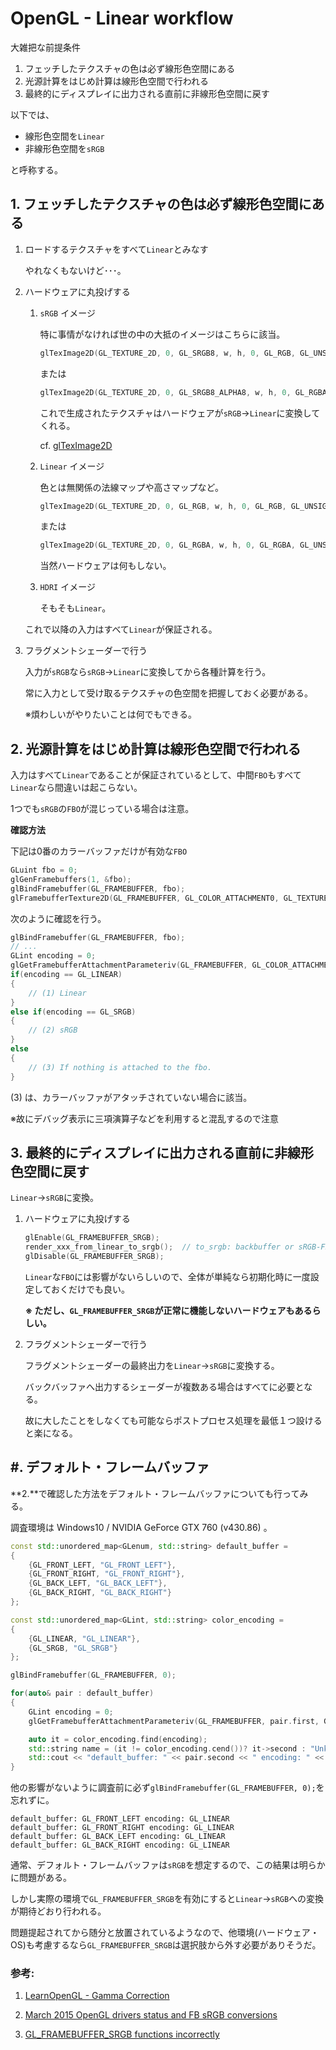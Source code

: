 # OpenGL - Linear workflow

大雑把な前提条件

1. フェッチしたテクスチャの色は必ず線形色空間にある
2. 光源計算をはじめ計算は線形色空間で行われる
3. 最終的にディスプレイに出力される直前に非線形色空間に戻す



以下では、

- 線形色空間を`Linear`
- 非線形色空間を`sRGB`

と呼称する。



## 1. フェッチしたテクスチャの色は必ず線形色空間にある

1. ロードするテクスチャをすべて`Linear`とみなす

   やれなくもないけど･･･。

   

2. ハードウェアに丸投げする

   1. `sRGB`  イメージ

      特に事情がなければ世の中の大抵のイメージはこちらに該当。

      ```c++
      glTexImage2D(GL_TEXTURE_2D, 0, GL_SRGB8, w, h, 0, GL_RGB, GL_UNSIGNED_BYTE, data);
      ```

      または

      ```c++
      glTexImage2D(GL_TEXTURE_2D, 0, GL_SRGB8_ALPHA8, w, h, 0, GL_RGBA, GL_UNSIGNED_BYTE, data);
      ```

      これで生成されたテクスチャはハードウェアが`sRGB`→`Linear`に変換してくれる。

      cf. [glTexImage2D](https://www.khronos.org/registry/OpenGL-Refpages/gl4/html/glTexImage2D.xhtml)

      

   2. `Linear` イメージ

      色とは無関係の法線マップや高さマップなど。

      ```c++
      glTexImage2D(GL_TEXTURE_2D, 0, GL_RGB, w, h, 0, GL_RGB, GL_UNSIGNED_BYTE, data);
      ```

      または

      ```c++
      glTexImage2D(GL_TEXTURE_2D, 0, GL_RGBA, w, h, 0, GL_RGBA, GL_UNSIGNED_BYTE, data);
      ```

      当然ハードウェアは何もしない。

      

   3. `HDRI` イメージ

      そもそも`Linear`。

   

   これで以降の入力はすべて`Linear`が保証される。

   

3. フラグメントシェーダーで行う

   入力が`sRGB`なら`sRGB`→`Linear`に変換してから各種計算を行う。

   常に入力として受け取るテクスチャの色空間を把握しておく必要がある。

   ※煩わしいがやりたいことは何でもできる。



## 2. 光源計算をはじめ計算は線形色空間で行われる

入力はすべて`Linear`であることが保証されているとして、中間`FBO`もすべて`Linear`なら間違いは起こらない。

1つでも`sRGB`の`FBO`が混じっている場合は注意。



**確認方法**

下記は0番のカラーバッファだけが有効な`FBO`

```c++
GLuint fbo = 0;
glGenFramebuffers(1, &fbo);
glBindFramebuffer(GL_FRAMEBUFFER, fbo);
glFramebufferTexture2D(GL_FRAMEBUFFER, GL_COLOR_ATTACHMENT0, GL_TEXTURE_2D, texture, 0);
```

次のように確認を行う。

```c++
glBindFramebuffer(GL_FRAMEBUFFER, fbo);
// ...
GLint encoding = 0;
glGetFramebufferAttachmentParameteriv(GL_FRAMEBUFFER, GL_COLOR_ATTACHMENT0, GL_FRAMEBUFFER_ATTACHMENT_COLOR_ENCODING, &encoding);
if(encoding == GL_LINEAR)
{
    // (1) Linear
}
else if(encoding == GL_SRGB)
{
    // (2) sRGB
}
else
{
    // (3) If nothing is attached to the fbo.
}
```

(3) は、カラーバッファがアタッチされていない場合に該当。

※故にデバッグ表示に三項演算子などを利用すると混乱するので注意



## 3. 最終的にディスプレイに出力される直前に非線形色空間に戻す

`Linear`→`sRGB`に変換。

1. ハードウェアに丸投げする

   ```c++
   glEnable(GL_FRAMEBUFFER_SRGB);
   render_xxx_from_linear_to_srgb();  // to_srgb: backbuffer or sRGB-FBO.
   glDisable(GL_FRAMEBUFFER_SRGB);
   ```

   `Linear`な`FBO`には影響がないらしいので、全体が単純なら初期化時に一度設定しておくだけでも良い。

   **※ ただし、`GL_FRAMEBUFFER_SRGB`が正常に機能しないハードウェアもあるらしい。**

   

2. フラグメントシェーダーで行う

   フラグメントシェーダーの最終出力を`Linear`→`sRGB`に変換する。

   バックバッファへ出力するシェーダーが複数ある場合はすべてに必要となる。

   故に大したことをしなくても可能ならポストプロセス処理を最低１つ設けると楽になる。



## #. デフォルト・フレームバッファ

**2.**で確認した方法をデフォルト・フレームバッファについても行ってみる。

調査環境は Windows10 / NVIDIA GeForce GTX 760 (v430.86)  。

```c++
const std::unordered_map<GLenum, std::string> default_buffer =
{
    {GL_FRONT_LEFT, "GL_FRONT_LEFT"},
    {GL_FRONT_RIGHT, "GL_FRONT_RIGHT"},
    {GL_BACK_LEFT, "GL_BACK_LEFT"},
    {GL_BACK_RIGHT, "GL_BACK_RIGHT"}
};

const std::unordered_map<GLint, std::string> color_encoding =
{
    {GL_LINEAR, "GL_LINEAR"},
    {GL_SRGB, "GL_SRGB"}
};

glBindFramebuffer(GL_FRAMEBUFFER, 0);

for(auto& pair : default_buffer)
{
    GLint encoding = 0;
    glGetFramebufferAttachmentParameteriv(GL_FRAMEBUFFER, pair.first, GL_FRAMEBUFFER_ATTACHMENT_COLOR_ENCODING, &encoding);

    auto it = color_encoding.find(encoding);
    std::string name = (it != color_encoding.cend())? it->second : "Unknown";
    std::cout << "default_buffer: " << pair.second << " encoding: " << name << std::endl;
}
```

他の影響がないように調査前に必ず`glBindFramebuffer(GL_FRAMEBUFFER, 0);`を忘れずに。

```shell
default_buffer: GL_FRONT_LEFT encoding: GL_LINEAR
default_buffer: GL_FRONT_RIGHT encoding: GL_LINEAR
default_buffer: GL_BACK_LEFT encoding: GL_LINEAR
default_buffer: GL_BACK_RIGHT encoding: GL_LINEAR
```

通常、デフォルト・フレームバッファは`sRGB`を想定するので、この結果は明らかに問題がある。

しかし実際の環境で`GL_FRAMEBUFFER_SRGB`を有効にすると`Linear`→`sRGB`への変換が期待どおり行われる。



問題提起されてから随分と放置されているようなので、他環境(ハードウェア・OS)も考慮するなら`GL_FRAMEBUFFER_SRGB`は選択肢から外す必要がありそうだ。



### 参考:

1. [LearnOpenGL - Gamma Correction](https://learnopengl.com/Advanced-Lighting/Gamma-Correction)

2. [March 2015 OpenGL drivers status and FB sRGB conversions](https://www.g-truc.net/post-0720.html)

3. [GL_FRAMEBUFFER_SRGB functions incorrectly](https://devtalk.nvidia.com/default/topic/776591/opengl/gl_framebuffer_srgb-functions-incorrectly/)

   

   

